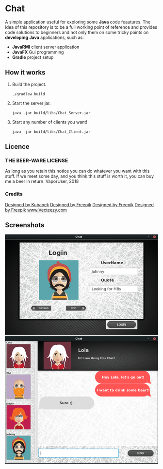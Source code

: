 # Chat

A simple application useful for exploring some **Java** code feautures. The idea of this repository is to be a full working point of reference and provides code solutions to beginners and not only them on some tricky points on **developing** **Java** applications, such as:

* **JavaRMI** client server application
* **JavaFX** Gui programming
* **Gradle** project setup 

## How it works

1. Build the project.

    `./gradlew build`
    
2. Start the server jar.

    `java -jar build/libs/Chat_Server.jar`

3. Start any number of clients you want!

    `java -jar build/libs/Chat_Client.jar`

## Licence
### THE BEER-WARE LICENSE

As long as you retain this notice you can do whatever you want with this stuff. If we meet some day, and you think this stuff is worth it, you can buy me a beer in return.
VaporUser, 2018

### Credits

<a href="https://www.freepik.com/free-vector/people-wearing-accesories-avatar-collection_1176016.htm">Designed by Kubanek</a>
<a href='https://www.freepik.com/free-vector/different-designs-of-web-buttons_832143.htm'>Designed by Freepik</a>
<a href='https://www.freepik.com/free-vector/striped-black-background_801315.htm'>Designed by Freepik</a>
<a href='https://www.freepik.com/free-vector/gray-texture-background_1076969.htm'>Designed by Freepik</a> <a href="https://www.Vecteezy.com">www.Vecteezy.com</a>


## Screenshots
<img src="screenshots/login.png" width = "700"/>

<img src="screenshots/chatting.png" width = "800"/>
